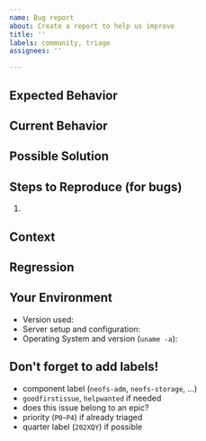 ```yaml
---
name: Bug report
about: Create a report to help us improve
title: ''
labels: community, triage
assignees: ''

---
```


<!-- Provide a general summary of the issue in the Title above -->

## Expected Behavior
<!-- If you're describing a bug, tell us what should happen
     If you're suggesting a change/improvement, tell us how it should work -->

## Current Behavior
<!-- If describing a bug, tell us what happens instead of the expected behavior
     If suggesting a change/improvement, explain the difference from current behavior -->

## Possible Solution
<!-- Not obligatory, but suggest a fix/reason for the bug,
     or ideas how to implement the addition or change -->

## Steps to Reproduce (for bugs)
<!-- Provide a link to a live example, or an unambiguous set of steps
     to reproduce this bug. -->

1.

## Context
<!-- How has this issue affected you? What are you trying to accomplish?
     Providing context helps us come up with a solution that is most useful in the real world -->

## Regression
<!-- Is this issue a regression? (Yes / No)
     If Yes, optionally please include version or commit id or PR# that caused this regression,
     if you have these details -->

## Your Environment
<!-- Include as many relevant details about the environment you experienced the bug in -->
* Version used:
* Server setup and configuration:
* Operating System and version (`uname -a`):

## Don't forget to add labels!
- component label (`neofs-adm`, `neofs-storage`, ...)
- `goodfirstissue`, `helpwanted` if needed
- does this issue belong to an epic?
- priority (`P0`-`P4`) if already triaged
- quarter label (`202XQY`) if possible
